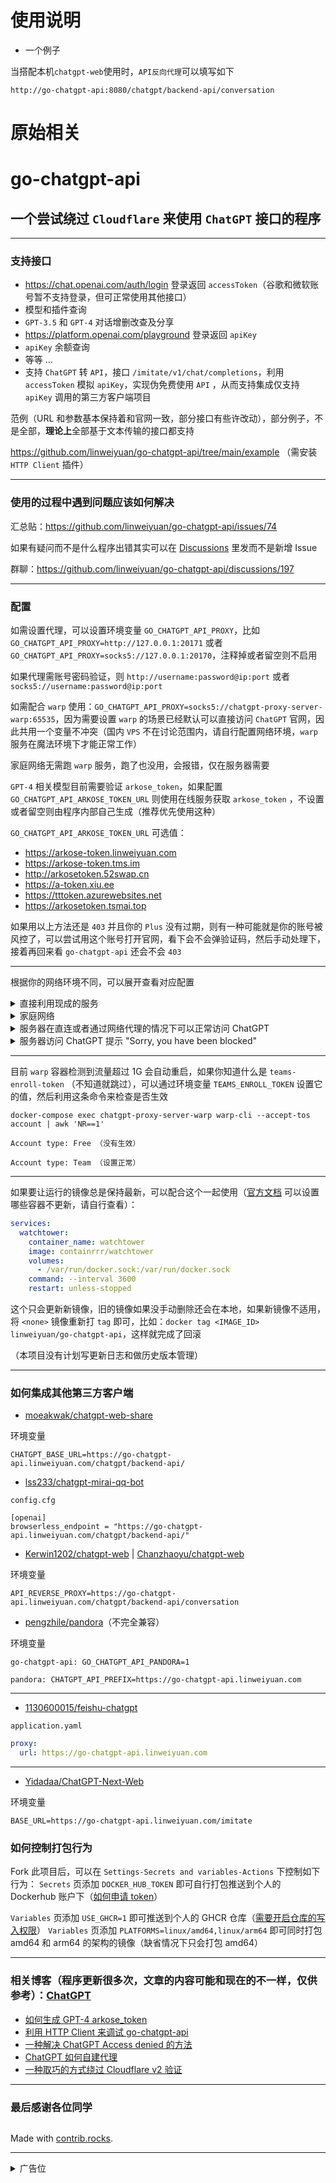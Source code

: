 # 使用说明
- 一个例子

当搭配本机`chatgpt-web`使用时，`API反向代理`可以填写如下

```
http://go-chatgpt-api:8080/chatgpt/backend-api/conversation
```

# 原始相关

# go-chatgpt-api

## 一个尝试绕过 `Cloudflare` 来使用 `ChatGPT` 接口的程序

---

### 支持接口

- https://chat.openai.com/auth/login 登录返回 `accessToken`（谷歌和微软账号暂不支持登录，但可正常使用其他接口）
- 模型和插件查询
- `GPT-3.5` 和 `GPT-4` 对话增删改查及分享
- https://platform.openai.com/playground 登录返回 `apiKey`
- `apiKey` 余额查询
- 等等 ...
- 支持 `ChatGPT` 转 `API`，接口 `/imitate/v1/chat/completions`，利用 `accessToken` 模拟 `apiKey`，实现伪免费使用 `API`
  ，从而支持集成仅支持 `apiKey` 调用的第三方客户端项目

范例（URL 和参数基本保持着和官网一致，部分接口有些许改动），部分例子，不是全部，**理论上**全部基于文本传输的接口都支持

https://github.com/linweiyuan/go-chatgpt-api/tree/main/example （需安装 `HTTP Client` 插件）

---

### 使用的过程中遇到问题应该如何解决

汇总贴：https://github.com/linweiyuan/go-chatgpt-api/issues/74

如果有疑问而不是什么程序出错其实可以在 [Discussions](https://github.com/linweiyuan/go-chatgpt-api/discussions) 里发而不是新增
Issue

群聊：https://github.com/linweiyuan/go-chatgpt-api/discussions/197

---

### 配置

如需设置代理，可以设置环境变量 `GO_CHATGPT_API_PROXY`，比如 `GO_CHATGPT_API_PROXY=http://127.0.0.1:20171`
或者 `GO_CHATGPT_API_PROXY=socks5://127.0.0.1:20170`，注释掉或者留空则不启用

如果代理需账号密码验证，则 `http://username:password@ip:port` 或者 `socks5://username:password@ip:port`

如需配合 `warp` 使用：`GO_CHATGPT_API_PROXY=socks5://chatgpt-proxy-server-warp:65535`，因为需要设置 `warp`
的场景已经默认可以直接访问 `ChatGPT` 官网，因此共用一个变量不冲突（国内 `VPS` 不在讨论范围内，请自行配置网络环境，`warp`
服务在魔法环境下才能正常工作）

家庭网络无需跑 `warp` 服务，跑了也没用，会报错，仅在服务器需要

`GPT-4` 相关模型目前需要验证 `arkose_token`，如果配置 `GO_CHATGPT_API_ARKOSE_TOKEN_URL` 则使用在线服务获取 `arkose_token`
，不设置或者留空则由程序内部自己生成（推荐优先使用这种）

`GO_CHATGPT_API_ARKOSE_TOKEN_URL` 可选值：

- https://arkose-token.linweiyuan.com
- https://arkose-token.tms.im
- http://arkosetoken.52swap.cn
- https://a-token.xiu.ee
- https://tttoken.azurewebsites.net
- https://arkosetoken.tsmai.top

如果用以上方法还是 `403` 并且你的 `Plus`
没有过期，则有一种可能就是你的账号被风控了，可以尝试用这个账号打开官网，看下会不会弹验证码，然后手动处理下，接着再回来看 `go-chatgpt-api`
还会不会 `403`

---

根据你的网络环境不同，可以展开查看对应配置

<details>

<summary>直接利用现成的服务</summary>

服务器不定时维护，不保证高可用，利用这些服务导致的账号安全问题，与本项目无关

- https://go-chatgpt-api.linweiyuan.com
- https://api.tms.im

</details>

<details>

<summary>家庭网络</summary>

```yaml
  go-chatgpt-api:
    container_name: go-chatgpt-api
    image: linweiyuan/go-chatgpt-api
    ports:
      - 8080:8080
    environment:
      - TZ=Asia/Shanghai
      - GO_CHATGPT_API_PROXY=
      - GO_CHATGPT_API_PANDORA=
      - GO_CHATGPT_API_ARKOSE_TOKEN_URL=
      - GO_CHATGPT_API_ARKOSE_PUID=
    restart: unless-stopped
```

</details>

<details>

<summary>服务器在直连或者通过网络代理的情况下可以正常访问 ChatGPT</summary>

```yaml
  go-chatgpt-api:
    container_name: go-chatgpt-api
    image: linweiyuan/go-chatgpt-api
    ports:
      - 8080:8080
    environment:
      - TZ=Asia/Shanghai
      - GO_CHATGPT_API_PROXY=
      - GO_CHATGPT_API_PANDORA=
      - GO_CHATGPT_API_ARKOSE_TOKEN_URL=
      - GO_CHATGPT_API_ARKOSE_PUID=
    restart: unless-stopped
```

</details>

<details>

<summary>服务器访问 ChatGPT 提示 "Sorry, you have been blocked"</summary>

如何验证：`curl https://chat.openai.com | grep '<p>' | awk '{$1=$1;print}'`

```yaml
  go-chatgpt-api:
    container_name: go-chatgpt-api
    image: linweiyuan/go-chatgpt-api
    ports:
      - 8080:8080
    environment:
      - TZ=Asia/Shanghai
      - GO_CHATGPT_API_PROXY=socks5://chatgpt-proxy-server-warp:65535
      - GO_CHATGPT_API_PANDORA=
      - GO_CHATGPT_API_ARKOSE_TOKEN_URL=
      - GO_CHATGPT_API_ARKOSE_PUID=
    depends_on:
      - chatgpt-proxy-server-warp
    restart: unless-stopped

  chatgpt-proxy-server-warp:
    container_name: chatgpt-proxy-server-warp
    image: linweiyuan/chatgpt-proxy-server-warp
    environment:
      - LOG_LEVEL=OFF
    restart: unless-stopped
```

</details>

---

目前 `warp` 容器检测到流量超过 1G 会自动重启，如果你知道什么是 `teams-enroll-token`
（不知道就跳过），可以通过环境变量 `TEAMS_ENROLL_TOKEN`
设置它的值，然后利用这条命令来检查是否生效

`docker-compose exec chatgpt-proxy-server-warp warp-cli --accept-tos account | awk 'NR==1'`

```
Account type: Free （没有生效）

Account type: Team （设置正常）
```

---

如果要让运行的镜像总是保持最新，可以配合这个一起使用（[官方文档](https://containrrr.dev/watchtower/arguments/#without_updating_containers)
可以设置哪些容器不更新，请自行查看）：

```yaml
services:
  watchtower:
    container_name: watchtower
    image: containrrr/watchtower
    volumes:
      - /var/run/docker.sock:/var/run/docker.sock
    command: --interval 3600
    restart: unless-stopped
```

这个只会更新新镜像，旧的镜像如果没手动删除还会在本地，如果新镜像不适用，将 `<none>` 镜像重新打 `tag`
即可，比如：`docker tag <IMAGE_ID> linweiyuan/go-chatgpt-api`，这样就完成了回滚

（本项目没有计划写更新日志和做历史版本管理）

---

### 如何集成其他第三方客户端

- [moeakwak/chatgpt-web-share](https://github.com/moeakwak/chatgpt-web-share)

环境变量

```
CHATGPT_BASE_URL=https://go-chatgpt-api.linweiyuan.com/chatgpt/backend-api/
```

- [lss233/chatgpt-mirai-qq-bot](https://github.com/lss233/chatgpt-mirai-qq-bot)

`config.cfg`

```
[openai]
browserless_endpoint = "https://go-chatgpt-api.linweiyuan.com/chatgpt/backend-api/"
```

- [Kerwin1202/chatgpt-web](https://github.com/Kerwin1202/chatgpt-web) | [Chanzhaoyu/chatgpt-web](https://github.com/Chanzhaoyu/chatgpt-web)

环境变量

```
API_REVERSE_PROXY=https://go-chatgpt-api.linweiyuan.com/chatgpt/backend-api/conversation
```

- [pengzhile/pandora](https://github.com/pengzhile/pandora)（不完全兼容）

环境变量

```
go-chatgpt-api: GO_CHATGPT_API_PANDORA=1

pandora: CHATGPT_API_PREFIX=https://go-chatgpt-api.linweiyuan.com
```

---

- [1130600015/feishu-chatgpt](https://github.com/1130600015/feishu-chatgpt)

`application.yaml`

```yaml
proxy:
  url: https://go-chatgpt-api.linweiyuan.com
```

---

- [Yidadaa/ChatGPT-Next-Web](https://github.com/Yidadaa/ChatGPT-Next-Web)

环境变量

```
BASE_URL=https://go-chatgpt-api.linweiyuan.com/imitate
```

### 如何控制打包行为

Fork 此项目后，可以在 `Settings-Secrets and variables-Actions` 下控制如下行为：
`Secrets` 页添加 `DOCKER_HUB_TOKEN` 即可自行打包推送到个人的 Dockerhub
账户下（[如何申请 token](https://docs.docker.com/docker-hub/access-tokens/)）

`Variables` 页添加 `USE_GHCR=1` 即可推送到个人的 GHCR
仓库（[需要开启仓库的写入权限](https://stackoverflow.com/questions/75926611/github-workflow-to-push-docker-image-to-ghcr-io)）
`Variables` 页添加 `PLATFORMS=linux/amd64,linux/arm64` 即可同时打包 amd64 和 arm64 的架构的镜像（缺省情况下只会打包
amd64）

---

### 相关博客（程序更新很多次，文章的内容可能和现在的不一样，仅供参考）：[ChatGPT](https://linweiyuan.github.io/categories/ChatGPT/)

- [如何生成 GPT-4 arkose_token](https://linweiyuan.github.io/2023/06/24/%E5%A6%82%E4%BD%95%E7%94%9F%E6%88%90-GPT-4-arkose-token.html)
- [利用 HTTP Client 来调试 go-chatgpt-api](https://linweiyuan.github.io/2023/06/18/%E5%88%A9%E7%94%A8-HTTP-Client-%E6%9D%A5%E8%B0%83%E8%AF%95-go-chatgpt-api.html)
- [一种解决 ChatGPT Access denied 的方法](https://linweiyuan.github.io/2023/04/15/%E4%B8%80%E7%A7%8D%E8%A7%A3%E5%86%B3-ChatGPT-Access-denied-%E7%9A%84%E6%96%B9%E6%B3%95.html)
- [ChatGPT 如何自建代理](https://linweiyuan.github.io/2023/04/08/ChatGPT-%E5%A6%82%E4%BD%95%E8%87%AA%E5%BB%BA%E4%BB%A3%E7%90%86.html)
- [一种取巧的方式绕过 Cloudflare v2 验证](https://linweiyuan.github.io/2023/03/14/%E4%B8%80%E7%A7%8D%E5%8F%96%E5%B7%A7%E7%9A%84%E6%96%B9%E5%BC%8F%E7%BB%95%E8%BF%87-Cloudflare-v2-%E9%AA%8C%E8%AF%81.html)

---

### 最后感谢各位同学

<!--suppress HtmlRequiredAltAttribute -->
<a href="https://github.com/linweiyuan/go-chatgpt-api/graphs/contributors">
  <img src="https://contrib.rocks/image?repo=linweiyuan/go-chatgpt-api&max=-1"  alt=""/>
</a>

Made with [contrib.rocks](https://contrib.rocks).

---

<details>

<summary>广告位</summary>

---

[Vultr 推荐注册](https://www.vultr.com/?ref=7372562)

通过这条链接进去注册登录，并充值 `$10`，然后创建服务器用至少一个月，我可以得到佣金

---

微信赞赏码（经济条件允许的可以考虑支持下）：

![](https://linweiyuan.github.io/about/mm_reward_qrcode.png)

</details>
